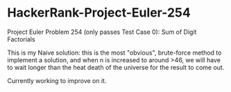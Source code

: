 # HackerRank-Project-Euler-254


Project Euler Problem 254 (only passes Test Case 0):
Sum of Digit Factorials

This is my Naive solution: this is the most "obvious", brute-force method to implement a solution, and when n is increased to around >46, we will have to wait longer than the heat death of the universe for the result to come out.

Currently working to improve on it.
